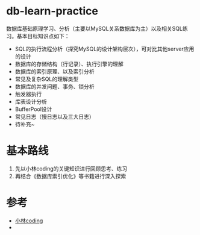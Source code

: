 # db-learn-practice
数据库基础原理学习、分析（主要以MySQL关系数据库为主）以及相关SQL练习。基本目标知识点如下：

- SQL的执行流程分析（探究MySQL的设计架构层次），可对比其他server应用的设计
- 数据库的存储结构（行记录）、执行引擎的理解
- 数据库的索引原理、以及索引分析
- 常见及复杂SQL的理解类型
- 数据库的并发问题、事务、锁分析
- 触发器执行
- 库表设计分析
- BufferPool设计
- 常见日志（慢日志以及三大日志）
- 待补充~

# 基本路线

1. 先以小林coding的关键知识进行回顾思考、练习
2. 再结合《数据库索引优化》等书籍进行深入探索


# 参考

- [小林coding](https://www.xiaolincoding.com/mysql/index/index_interview.html#%E6%8C%89%E5%AD%97%E6%AE%B5%E4%B8%AA%E6%95%B0%E5%88%86%E7%B1%BB)
- 
